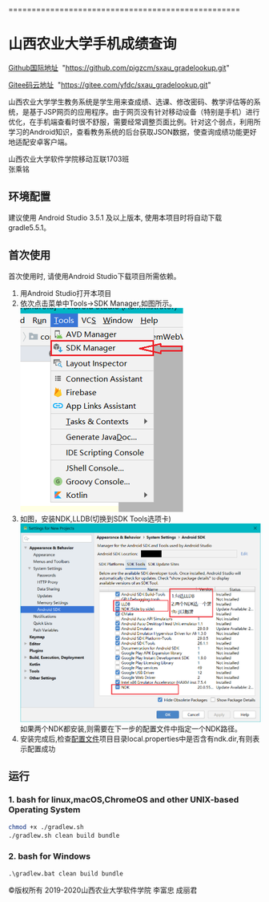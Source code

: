 ==================================================
# 山西农业大学手机成绩查询
[Github国际地址](https://github.com/pigzcm/sxau_gradelookup.git)&nbsp;&nbsp;&quot;https://github.com/pigzcm/sxau_gradelookup.git&quot;
<br>

[Gitee码云地址](https://gitee.com/yfdc/sxau_gradelookup.git)&nbsp;&nbsp;&quot;https://gitee.com/yfdc/sxau_gradelookup.git&quot;
<br>

山西农业大学学生教务系统是学生用来查成绩、选课、修改密码、教学评估等的系统，是基于JSP网页的应用程序。由于网页没有针对移动设备（特别是手机）进行优化，在手机端查看时很不舒服，需要经常调整页面比例。针对这个弱点，利用所学习的Android知识，查看教务系统的后台获取JSON数据，使查询成绩功能更好地适配安卓客户端。<br>
<p>山西农业大学软件学院移动互联1703班<br>
张乘铭
</p>

## 环境配置
建议使用 Android Studio 3.5.1 及以上版本, 使用本项目时将自动下载 gradle5.5.1。
## 首次使用
首次使用时, 请使用Android Studio下载项目所需依赖。<br>
1. 用Android Studio打开本项目
2. 依次点击菜单中Tools->SDK Manager,如图所示。<br>
![SDK Manager](sdkmgr.png)
3. 如图，安装NDK,LLDB(切换到SDK Tools选项卡)<br>
![NDK](asreq.png)
如果两个NDK都安装,则需要在下一步的配置文件中指定一个NDK路径。
4. 安装完成后,检查[配置文件](./local.properties)项目目录local.properties中是否含有ndk.dir,有则表示配置成功<br>

## 运行
### 1. bash for linux,macOS,ChromeOS and other UNIX-based Operating System
```bash
chmod +x ./gradlew.sh
./gradlew.sh clean build bundle
```
### 2. bash for Windows
```cmd
.\gradlew.bat clean build bundle
```
&copy;版权所有 2019-2020山西农业大学软件学院 李富忠 成丽君
